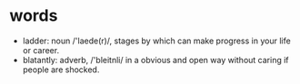 # words


- ladder: noun /'laede(r)/, stages by which can make progress in your life or career.
- blatantly: adverb, /'bleitnli/ in a obvious and open way without caring if people are shocked.

